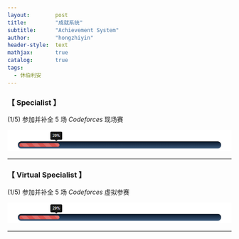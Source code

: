 ```yaml
---
layout:        post
title:         "成就系统"
subtitle:      "Achievement System"
author:        "hongzhiyin"
header-style:  text
mathjax:       true
catalog:       true
tags:
  - 休伯利安
---
```




### 【 Specialist 】

(1/5) 参加并补全 $5$ 场 $Codeforces$ 现场赛

![](/img/process/process-20.jpg)



---



### 【 Virtual Specialist 】

(1/5) 参加并补全 $5$ 场 $Codeforces$ 虚拟参赛

![](/img/process/process-20.jpg)



---



